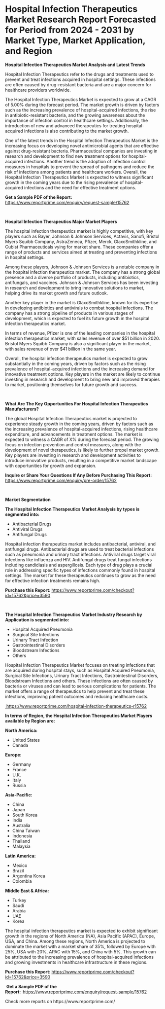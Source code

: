 <p><h1>Hospital Infection Therapeutics Market Research Report Forecasted for Period from 2024 -  2031 by Market Type, Market Application, and Region</h1></p><p><strong>Hospital Infection Therapeutics Market Analysis and Latest Trends</strong></p>
<p><p>Hospital Infection Therapeutics refer to the drugs and treatments used to prevent and treat infections acquired in hospital settings. These infections are often caused by drug-resistant bacteria and are a major concern for healthcare providers worldwide.</p><p>The Hospital Infection Therapeutics Market is expected to grow at a CAGR of 5.00% during the forecast period. The market growth is driven by factors such as the increasing prevalence of hospital-acquired infections, the rise in antibiotic-resistant bacteria, and the growing awareness about the importance of infection control in healthcare settings. Additionally, the introduction of new and advanced therapeutics for treating hospital-acquired infections is also contributing to the market growth.</p><p>One of the latest trends in the Hospital Infection Therapeutics Market is the increasing focus on developing novel antimicrobial agents that are effective against drug-resistant bacteria. Pharmaceutical companies are investing in research and development to find new treatment options for hospital-acquired infections. Another trend is the adoption of infection control measures in hospitals to prevent the spread of pathogens and reduce the risk of infections among patients and healthcare workers. Overall, the Hospital Infection Therapeutics Market is expected to witness significant growth in the coming years due to the rising prevalence of hospital-acquired infections and the need for effective treatment options.</p></p>
<p><strong>Get a Sample PDF of the Report:&nbsp;</strong> <a href="https://www.reportprime.com/enquiry/request-sample/15762">https://www.reportprime.com/enquiry/request-sample/15762</a></p>
<p>&nbsp;</p>
<p><strong>Hospital Infection Therapeutics Major Market Players</strong></p>
<p><p>The hospital infection therapeutics market is highly competitive, with key players such as Bayer, Johnson & Johnson Services, Actavis, Sanofi, Bristol Myers Squibb Company, AstraZeneca, Pfizer, Merck, GlaxoSmithkline, and Cubist Pharmaceuticals vying for market share. These companies offer a range of products and services aimed at treating and preventing infections in hospital settings.</p><p>Among these players, Johnson & Johnson Services is a notable company in the hospital infection therapeutics market. The company has a strong global presence and a diverse portfolio of products, including antibiotics, antifungals, and vaccines. Johnson & Johnson Services has been investing in research and development to bring innovative solutions to market, helping drive its market growth and future outlook.</p><p>Another key player in the market is GlaxoSmithkline, known for its expertise in developing antibiotics and antivirals to combat hospital infections. The company has a strong pipeline of products in various stages of development, which is expected to fuel its future growth in the hospital infection therapeutics market.</p><p>In terms of revenue, Pfizer is one of the leading companies in the hospital infection therapeutics market, with sales revenue of over $51 billion in 2020. Bristol Myers Squibb Company is also a significant player in the market, with sales revenue of over $41 billion in the same year.</p><p>Overall, the hospital infection therapeutics market is expected to grow substantially in the coming years, driven by factors such as the rising prevalence of hospital-acquired infections and the increasing demand for innovative treatment options. Key players in the market are likely to continue investing in research and development to bring new and improved therapies to market, positioning themselves for future growth and success.</p></p>
<p>&nbsp;</p>
<p><strong>What Are The Key Opportunities For Hospital Infection Therapeutics Manufacturers?</strong></p>
<p><p>The global Hospital Infection Therapeutics market is projected to experience steady growth in the coming years, driven by factors such as the increasing prevalence of hospital-acquired infections, rising healthcare expenditure, and advancements in treatment options. The market is expected to witness a CAGR of X% during the forecast period. The growing focus on infection prevention and control measures, along with the development of novel therapeutics, is likely to further propel market growth. Key players are investing in research and development activities to introduce innovative products, resulting in a competitive market landscape with opportunities for growth and expansion.</p></p>
<p><strong>Inquire or Share Your Questions If Any Before Purchasing This Report:</strong> <a href="https://www.reportprime.com/enquiry/pre-order/15762">https://www.reportprime.com/enquiry/pre-order/15762</a></p>
<p>&nbsp;</p>
<p><strong>Market Segmentation</strong></p>
<p><strong>The Hospital Infection Therapeutics Market Analysis by types is segmented into:</strong></p>
<p><ul><li>Antibacterial Drugs</li><li>Antiviral Drugs</li><li>Antifungal Drugs</li></ul></p>
<p><p>Hospital infection therapeutics market includes antibacterial, antiviral, and antifungal drugs. Antibacterial drugs are used to treat bacterial infections such as pneumonia and urinary tract infections. Antiviral drugs target viral infections like influenza and HIV. Antifungal drugs treat fungal infections including candidiasis and aspergillosis. Each type of drug plays a crucial role in addressing specific types of infections commonly found in hospital settings. The market for these therapeutics continues to grow as the need for effective infection treatments remains high.</p></p>
<p><strong>Purchase this Report:&nbsp;</strong><a href="https://www.reportprime.com/checkout?id=15762&price=3590">https://www.reportprime.com/checkout?id=15762&price=3590</a></p>
<p>&nbsp;</p>
<p><strong>The Hospital Infection Therapeutics Market Industry Research by Application is segmented into:</strong></p>
<p><ul><li>Hospital Acquired Pneumonia</li><li>Surgical Site Infections</li><li>Urinary Tract Infection</li><li>Gastrointestinal Disorders</li><li>Bloodstream Infections</li><li>Others</li></ul></p>
<p><p>Hospital Infection Therapeutics Market focuses on treating infections that are acquired during hospital stays, such as Hospital Acquired Pneumonia, Surgical Site Infections, Urinary Tract Infections, Gastrointestinal Disorders, Bloodstream Infections and others. These infections are often caused by bacteria or viruses and can lead to serious complications for patients. The market offers a range of therapeutics to help prevent and treat these infections, improving patient outcomes and reducing healthcare costs.</p></p>
<p><a href="https://www.reportprime.com/hospital-infection-therapeutics-r15762">&nbsp;https://www.reportprime.com/hospital-infection-therapeutics-r15762</a></p>
<p><strong>In terms of Region, the Hospital Infection Therapeutics Market Players available by Region are:</strong></p>
<p>
    <p> <strong> North America: </strong>
        <ul>
            <li>United States</li>
            <li>Canada</li>
        </ul>
        </p> 
    <p> <strong> Europe: </strong>
        <ul>
            <li>Germany</li>
            <li>France</li>
            <li>U.K.</li>
            <li>Italy</li>
            <li>Russia</li>
        </ul>
        </p> 
    <p> <strong> Asia-Pacific: </strong>
        <ul>
            <li>China</li>
            <li>Japan</li>
            <li>South Korea</li>
            <li>India</li>
            <li>Australia</li>
            <li>China Taiwan</li>
            <li>Indonesia</li>
            <li>Thailand</li>
            <li>Malaysia</li>
        </ul>
        </p> 
    <p> <strong> Latin America: </strong>
        <ul>
            <li>Mexico</li>
            <li>Brazil</li>
            <li>Argentina Korea</li>
            <li>Colombia</li>
        </ul>
        </p> 
    <p> <strong> Middle East & Africa: </strong>
        <ul>
            <li>Turkey</li>
            <li>Saudi</li>
            <li>Arabia</li>
            <li>UAE</li>
            <li>Korea</li>
        </ul>
    </p>
    </p>
<p><p>The hospital infection therapeutics market is expected to exhibit significant growth in the regions of North America (NA), Asia Pacific (APAC), Europe, USA, and China. Among these regions, North America is projected to dominate the market with a market share of 35%, followed by Europe with 25%, USA with 20%, APAC with 15%, and China with 5%. This growth can be attributed to the increasing prevalence of hospital-acquired infections and growing investments in healthcare infrastructure in these regions.</p></p>
<p><strong>Purchase this Report: </strong><a href="https://www.reportprime.com/checkout?id=15762&price=3590">https://www.reportprime.com/checkout?id=15762&price=3590</a></p>
<p>&nbsp;<strong>Get a Sample PDF of the Report:&nbsp;&nbsp;</strong><a href="https://www.reportprime.com/enquiry/request-sample/15762">https://www.reportprime.com/enquiry/request-sample/15762</a></p>
<p><strong></strong></p>
<p>Check more reports on https://www.reportprime.com/</p>